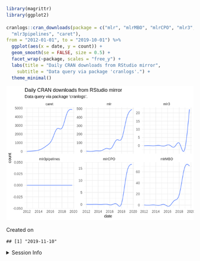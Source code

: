 
``` r
library(magrittr)
library(ggplot2)

cranlogs::cran_downloads(package = c("mlr", "mlrMBO", "mlrCPO", "mlr3",
  "mlr3pipelines", "caret"),
from = "2012-01-01", to = "2019-10-01") %>%
  ggplot(aes(x = date, y = count)) +
  geom_smooth(se = FALSE, size = 0.5) +
  facet_wrap(~package, scales = "free_y") +
  labs(title = "Daily CRAN downloads from RStudio mirror",
    subtitle = "Data query via package 'cranlogs'.") +
  theme_minimal()
```

![](README_files/figure-gfm/unnamed-chunk-1-1.png)<!-- -->

Created on

    ## [1] "2019-11-10"

<details>

<summary>Session Info</summary>

``` r
sessionInfo()
```

    ## R version 3.6.1 (2017-01-27)
    ## Platform: x86_64-pc-linux-gnu (64-bit)
    ## Running under: Ubuntu 16.04.6 LTS
    ## 
    ## Matrix products: default
    ## BLAS:   /home/travis/R-bin/lib/R/lib/libRblas.so
    ## LAPACK: /home/travis/R-bin/lib/R/lib/libRlapack.so
    ## 
    ## locale:
    ##  [1] LC_CTYPE=en_US.UTF-8       LC_NUMERIC=C              
    ##  [3] LC_TIME=en_US.UTF-8        LC_COLLATE=en_US.UTF-8    
    ##  [5] LC_MONETARY=en_US.UTF-8    LC_MESSAGES=en_US.UTF-8   
    ##  [7] LC_PAPER=en_US.UTF-8       LC_NAME=C                 
    ##  [9] LC_ADDRESS=C               LC_TELEPHONE=C            
    ## [11] LC_MEASUREMENT=en_US.UTF-8 LC_IDENTIFICATION=C       
    ## 
    ## attached base packages:
    ## [1] stats     graphics  grDevices utils     datasets  methods   base     
    ## 
    ## other attached packages:
    ## [1] ggplot2_3.2.1 magrittr_1.5 
    ## 
    ## loaded via a namespace (and not attached):
    ##  [1] Rcpp_1.0.3       compiler_3.6.1   pillar_1.4.2     git2r_0.26.1    
    ##  [5] tools_3.6.1      digest_0.6.22    lattice_0.20-38  nlme_3.1-140    
    ##  [9] jsonlite_1.6     evaluate_0.14    memoise_1.1.0    tibble_2.1.3    
    ## [13] gtable_0.3.0     mgcv_1.8-28      pkgconfig_2.0.3  rlang_0.4.1     
    ## [17] Matrix_1.2-17    cli_1.1.0        curl_4.2         yaml_2.2.0      
    ## [21] xfun_0.10        withr_2.1.2      stringr_1.4.0    httr_1.4.1      
    ## [25] knitr_1.25       askpass_1.1      cranlogs_2.1.1   grid_3.6.1      
    ## [29] R6_2.4.0         rmarkdown_1.16   backports_1.1.5  scales_1.0.0    
    ## [33] tic_0.2.13.9021  htmltools_0.4.0  splines_3.6.1    assertthat_0.2.1
    ## [37] colorspace_1.4-1 labeling_0.3     stringi_1.4.3    openssl_1.4.1   
    ## [41] lazyeval_0.2.2   munsell_0.5.0    crayon_1.3.4

</details>
